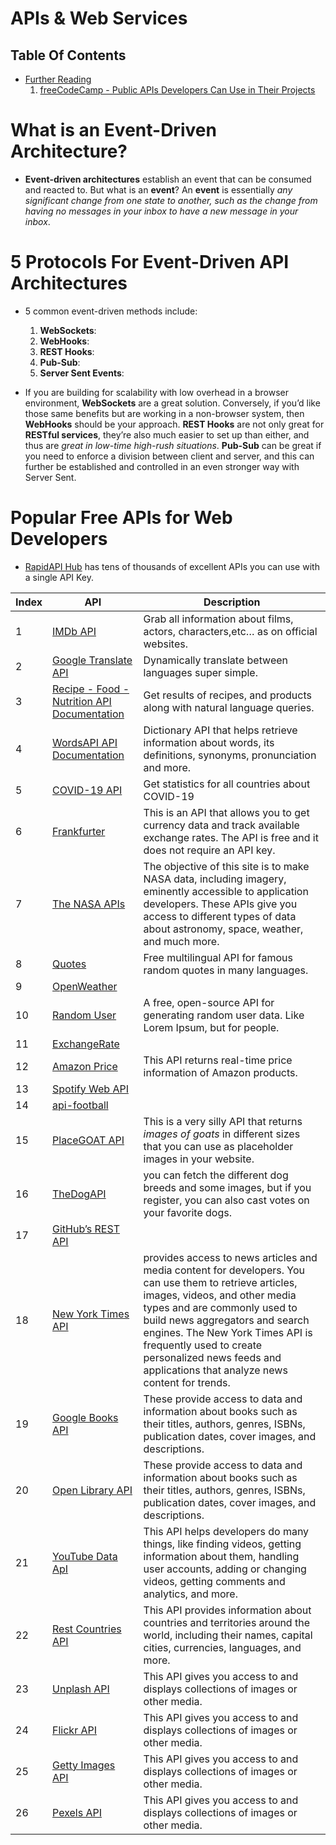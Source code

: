 # APIs & Web Services

## Table Of Contents
- [Further Reading]()
    1. [freeCodeCamp - Public APIs Developers Can Use in Their Projects](https://www.freecodecamp.org/news/public-apis-for-developers/)
# What is an Event-Driven Architecture?
* __Event-driven architectures__ establish an event that can be consumed and reacted to. But what is an __event__? An __event__ is essentially _any significant change from one state to another, such as the change from having no messages in your inbox to have a new message in your inbox_.
# 5 Protocols For Event-Driven API Architectures
* 5 common event-driven methods include:
    1. __WebSockets__:
    2. __WebHooks__:
    3. __REST Hooks__:
    4. __Pub-Sub__:
    5. __Server Sent Events__:

* If you are building for scalability with low overhead in a browser environment, __WebSockets__ are a great solution. Conversely, if you’d like those same benefits but are working in a non-browser system, then __WebHooks__ should be your approach. __REST Hooks__ are not only great for __RESTful services__, they’re also much easier to set up than either, and thus are _great in low-time high-rush situations_. __Pub-Sub__ can be great if you need to enforce a division between client and server, and this can further be established and controlled in an even stronger way with Server Sent.
# Popular Free APIs for Web Developers
* [RapidAPI Hub](https://rapidapi.com/hub?utm_source=twitter.com%2FRapid_API&utm_medium=DevRel&utm_campaign=DevRel) has tens of thousands of excellent APIs you can use with a single API Key.

Index | API | Description
| ----------- | -------------- | ----------------- |
1 | [IMDb API](https://rapidapi.com/apidojo/api/imdb8/) | Grab all information about films, actors, characters,etc… as on official websites.
2 | [Google Translate API](https://rapidapi.com/googlecloud/api/google-translate1/) | Dynamically translate between languages super simple.
3 | [Recipe - Food - Nutrition API Documentation](https://rapidapi.com/spoonacular/api/recipe-food-nutrition/) | Get results of recipes, and products along with natural language queries.
4 | [WordsAPI API Documentation](https://rapidapi.com/dpventures/api/wordsapi/) | Dictionary API that helps retrieve information about words, its definitions, synonyms, pronunciation and more.
5 | [COVID-19 API](https://rapidapi.com/api-sports/api/covid-193/) | Get statistics for all countries about COVID-19
6 | [Frankfurter](https://www.frankfurter.app/) | This is an API that allows you to get currency data and track available exchange rates. The API is free and it does not require an API key.
7 | [The NASA APIs](https://api.nasa.gov/) | The objective of this site is to make NASA data, including imagery, eminently accessible to application developers. These APIs give you access to different types of data about astronomy, space, weather, and much more.
8 | [Quotes](https://rapidapi.com/martin.svoboda/api/quotes15/?utm_source=twitter.com%2FRapid_API&utm_medium=DevRel&utm_campaign=DevRel) | Free multilingual API for famous random quotes in many languages.
9 | [OpenWeather](https://t.co/pi4UPr7iOx) | 
10 | [Random User](https://randomuser.me/) | A free, open-source API for generating random user data. Like Lorem Ipsum, but for people.
11 | [ExchangeRate](https://www.exchangerate-api.com/) | 
12 | [Amazon Price](https://rapidapi.com/ajmorenodelarosa/api/amazon-price1/pricing) | This API returns real-time price information of Amazon products.
13 | [Spotify Web API](https://developer.spotify.com/documentation/web-api/) |
14 | [api-football](https://www.api-football.com/documentation-v3#section/Sample-Scripts/Php) | 
15 | [PlaceGOAT API](https://placegoat.com/) | This is a very silly API that returns _images of goats_ in different sizes that you can use as placeholder images in your website.
16 | [TheDogAPI](https://thedogapi.com/) | you can fetch the different dog breeds and some images, but if you register, you can also cast votes on your favorite dogs.
17 | [GitHub’s REST API](https://docs.github.com/en/rest)
18 | [New York Times API](https://developer.nytimes.com/apis) | provides access to news articles and media content for developers. You can use them to retrieve articles, images, videos, and other media types and are commonly used to build news aggregators and search engines. The New York Times API is frequently used to create personalized news feeds and applications that analyze news content for trends.
19 | [Google Books API](https://developers.google.com/books) | These provide access to data and information about books such as their titles, authors, genres, ISBNs, publication dates, cover images, and descriptions.
20 | [Open Library API](https://openlibrary.org/developers/api) | These provide access to data and information about books such as their titles, authors, genres, ISBNs, publication dates, cover images, and descriptions.
21 | [YouTube Data ApI](https://developers.google.com/youtube/v3) | This API helps developers do many things, like finding videos, getting information about them, handling user accounts, adding or changing videos, getting comments and analytics, and more.
22 | [Rest Countries API](https://restcountries.com/) | This API provides information about countries and territories around the world, including their names, capital cities, currencies, languages, and more.
23 | [Unplash API](https://unsplash.com/developers) | This API gives you access to and displays collections of images or other media.
24 | [Flickr API](https://www.flickr.com/services/api/) | This API gives you access to and displays collections of images or other media.
25 | [Getty Images API](https://developers.gettyimages.com/) | This API gives you access to and displays collections of images or other media.
26 | [Pexels API](https://www.pexels.com/api/)  | This API gives you access to and displays collections of images or other media.